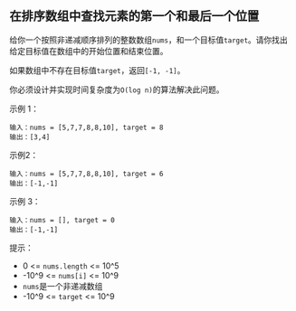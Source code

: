 ## 在排序数组中查找元素的第一个和最后一个位置

给你一个按照非递减顺序排列的整数数组`nums`，和一个目标值`target`。请你找出给定目标值在数组中的开始位置和结束位置。

如果数组中不存在目标值`target`，返回`[-1, -1]`。

你必须设计并实现时间复杂度为`O(log n)`的算法解决此问题。


示例 1：
```
输入：nums = [5,7,7,8,8,10], target = 8
输出：[3,4]
```
示例2：
```
输入：nums = [5,7,7,8,8,10], target = 6
输出：[-1,-1]
```
示例 3：
```
输入：nums = [], target = 0
输出：[-1,-1]
```

提示：

* 0 <= `nums.length` <= 10^5
* -10^9 <= `nums[i]` <= 10^9
* `nums`是一个非递减数组
* -10^9 <= `target` <= 10^9